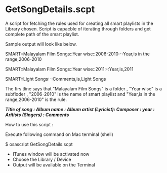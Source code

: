 # GetSongDetails.scpt

A script for fetching the rules used for creating all smart playlists  in the Library chosen. Script is capacble of iterating through folders and get complete path of the smart playlist.

Sample output will look like below.

SMART::Malayalam Film Songs::Year wise::2006-2010:-:Year,is in the range,2006-2010

SMART::Malayalam Film Songs::Year wise::2011:-:Year,is,2011

SMART::Light Songs:-:Comments,is,Light Songs

The firs tline says that "Malayalam Film Songs" is a folder ,  "Year wise" is a subfloder , "2006-2010" is the name of smart playlist and "Year,is in the range,2006-2010" is the rule.



**_Title of song : Album name : Album artist (Lyricist): Composer : year : Aritists (Singers) : Comments_**



How to use this script :

Execute following command on Mac terminal (shell)

$ osascript GetSongDetails.scpt
- ITunes window will be activated now 
- Choose the Library / Device  
- Output will be available on the Terminal
